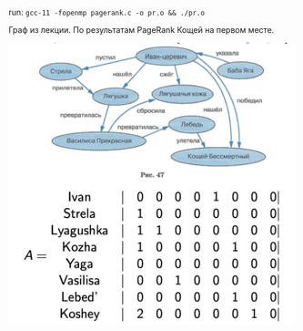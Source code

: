 run: `gcc-11 -fopenmp pagerank.c -o pr.o && ./pr.o`

Граф из лекции. По результатам PageRank Кощей на первом месте.

![graph](fairy_tale_graph.png)
